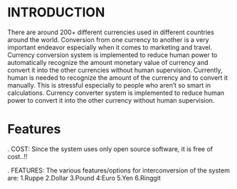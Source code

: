 # INTRODUCTION
 There are around 200+ different currencies used in different countries around the world. Conversion from one currency to another is a very important endeavor especially when it comes to marketing and travel. 
 Currency conversion system is implemented to reduce human power to automatically recognize the amount monetary value of currency and convert it into the other currencies without human supervision.
 Currently, human is needed to recognize the amount of the currency and to convert it manually. This is stressful especially to people who aren’t so smart in calculations.
Currency converter system is implemented to reduce human power to convert it into the other currency without human supervision.
# Features
. COST:
Since the system uses only open source software, it is free of cost..!!

. FEATURES:
The various features/options for interconversion of the system are:
1.Ruppe
2.Dollar 
3.Pound 
4:Euro 
5.Yen 
6.Ringgit
